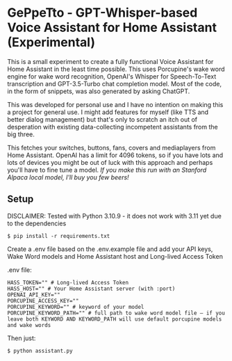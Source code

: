 GePpeTto - GPT-Whisper-based Voice Assistant for Home Assistant (Experimental)
====

This is a small experiment to create a fully functional Voice Assistant for Home Assistant in the least time possible. 
This uses Porcupine's wake word engine for wake word recognition, OpenAI's Whisper for Speech-To-Text transcription and GPT-3.5-Turbo chat 
completion model. Most of the code, in the form of snippets, was also generated by asking ChatGPT.

This was developed for personal use and I have no intention on making this a project for general use. I might add features for myself (like TTS and better dialog management) but that's only to scratch an itch out of desperation with existing data-collecting incompetent assistants from the big three. 

This fetches your switches, buttons, fans, covers and mediaplayers from Home Assistant. OpenAI has a limit for 4096 tokens, so if you have lots and lots of devices you might be out of luck with this approach and perhaps you'll have to fine tune a model. *If you make this run with an Stanford Alpaca local model, I'll buy you few beers!*

## Setup

DISCLAIMER: Tested with Python 3.10.9 - it does not work with 3.11 yet due to the dependencies

```
$ pip install -r requirements.txt
```

Create a .env file based on the .env.example file and add your API keys, Wake Word models and Home Assistant host and Long-lived Access Token

.env file:

```
HASS_TOKEN="" # Long-lived Access Token
HASS_HOST="" # Your Home Assistant server (with :port)
OPENAI_API_KEY=""
PORCUPINE_ACCESS_KEY=""
PORCUPINE_KEYWORD="" # keyword of your model
PORCUPINE_KEYWORD_PATH="" # full path to wake word model file – if you leave both KEYWORD AND KEYWORD_PATH will use default porcupine models and wake words
```

Then just:

```
$ python assistant.py
```


